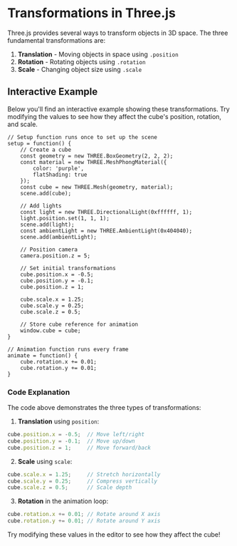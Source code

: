 # Transformations in Three.js

Three.js provides several ways to transform objects in 3D space. The three fundamental transformations are:

1. **Translation** - Moving objects in space using `.position`
2. **Rotation** - Rotating objects using `.rotation`
3. **Scale** - Changing object size using `.scale`

## Interactive Example

Below you'll find an interactive example showing these transformations. Try modifying the values to see how they affect the cube's position, rotation, and scale.

```animate
// Setup function runs once to set up the scene
setup = function() {
    // Create a cube
    const geometry = new THREE.BoxGeometry(2, 2, 2);
    const material = new THREE.MeshPhongMaterial({ 
        color: 'purple',
        flatShading: true
    });
    const cube = new THREE.Mesh(geometry, material);
    scene.add(cube);

    // Add lights
    const light = new THREE.DirectionalLight(0xffffff, 1);
    light.position.set(1, 1, 1);
    scene.add(light);
    const ambientLight = new THREE.AmbientLight(0x404040);
    scene.add(ambientLight);

    // Position camera
    camera.position.z = 5;

    // Set initial transformations
    cube.position.x = -0.5;
    cube.position.y = -0.1;
    cube.position.z = 1;

    cube.scale.x = 1.25;
    cube.scale.y = 0.25;
    cube.scale.z = 0.5;

    // Store cube reference for animation
    window.cube = cube;
}

// Animation function runs every frame
animate = function() {
    cube.rotation.x += 0.01;
    cube.rotation.y += 0.01;
}
```

### Code Explanation

The code above demonstrates the three types of transformations:

1. **Translation** using `position`:
```javascript
cube.position.x = -0.5;  // Move left/right
cube.position.y = -0.1;  // Move up/down
cube.position.z = 1;     // Move forward/back
```

2. **Scale** using `scale`:
```javascript
cube.scale.x = 1.25;     // Stretch horizontally
cube.scale.y = 0.25;     // Compress vertically
cube.scale.z = 0.5;      // Scale depth
```

3. **Rotation** in the animation loop:
```javascript
cube.rotation.x += 0.01; // Rotate around X axis
cube.rotation.y += 0.01; // Rotate around Y axis
```

Try modifying these values in the editor to see how they affect the cube! 